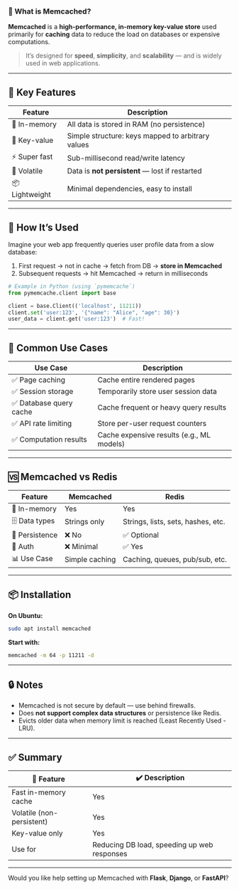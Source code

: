### 🧠 What is **Memcached**?

**Memcached** is a **high-performance, in-memory key-value store** used primarily for **caching** data to reduce the load on databases or expensive computations.

> It’s designed for **speed**, **simplicity**, and **scalability** — and is widely used in web applications.

---

## 🚀 Key Features

| Feature        | Description                                       |
| -------------- | ------------------------------------------------- |
| 🧠 In-memory   | All data is stored in RAM (no persistence)        |
| 🧩 Key-value   | Simple structure: keys mapped to arbitrary values |
| ⚡ Super fast   | Sub-millisecond read/write latency                |
| 🧹 Volatile    | Data is **not persistent** — lost if restarted    |
| 📦 Lightweight | Minimal dependencies, easy to install             |

---

## 🔧 How It’s Used

Imagine your web app frequently queries user profile data from a slow database:

1. First request → not in cache → fetch from DB → **store in Memcached**
2. Subsequent requests → hit Memcached → return in milliseconds

```python
# Example in Python (using `pymemcache`)
from pymemcache.client import base

client = base.Client(('localhost', 11211))
client.set('user:123', '{"name": "Alice", "age": 30}')
user_data = client.get('user:123')  # Fast!
```

---

## 📍 Common Use Cases

| Use Case               | Description                               |
| ---------------------- | ----------------------------------------- |
| ✅ Page caching         | Cache entire rendered pages               |
| ✅ Session storage      | Temporarily store user session data       |
| ✅ Database query cache | Cache frequent or heavy query results     |
| ✅ API rate limiting    | Store per-user request counters           |
| ✅ Computation results  | Cache expensive results (e.g., ML models) |

---

## 🆚 Memcached vs Redis

| Feature        | Memcached      | Redis                              |
| -------------- | -------------- | ---------------------------------- |
| 🧠 In-memory   | Yes            | Yes                                |
| 🗄 Data types  | Strings only   | Strings, lists, sets, hashes, etc. |
| 💾 Persistence | ❌ No           | ✅ Optional                         |
| 🔐 Auth        | ❌ Minimal      | ✅ Yes                              |
| 📊 Use Case    | Simple caching | Caching, queues, pub/sub, etc.     |

---

## 📦 Installation

**On Ubuntu:**

```bash
sudo apt install memcached
```

**Start with:**

```bash
memcached -m 64 -p 11211 -d
```

---

## 🔒 Notes

* Memcached is not secure by default — use behind firewalls.
* Does **not support complex data structures** or persistence like Redis.
* Evicts older data when memory limit is reached (Least Recently Used - LRU).

---

## ✅ Summary

| 🔹 Feature                | ✔️ Description                              |
| ------------------------- | ------------------------------------------- |
| Fast in-memory cache      | Yes                                         |
| Volatile (non-persistent) | Yes                                         |
| Key-value only            | Yes                                         |
| Use for                   | Reducing DB load, speeding up web responses |

---

Would you like help setting up Memcached with **Flask**, **Django**, or **FastAPI**?
